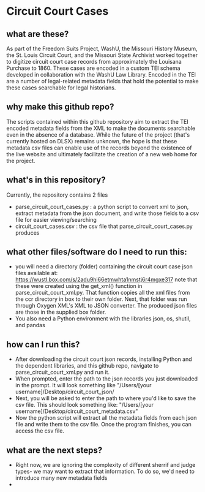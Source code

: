 # Circuit Court Cases
## what are these? 
As part of the Freedom Suits Project, WashU, the Missouri History Museum, the St. Louis Circuit Court, and the Missouri State Archivist worked together to digitize circuit court case records from approximately the Louisana Purchase to 1860. These cases are encoded in a custom TEI schema developed in collaboration with the WashU Law Library. Encoded in the TEI are a number of legal-related metadata fields that hold the potential to make these cases searchable for legal historians. 

## why make this github repo?
The scripts contained within this github repository aim to extract the TEI encoded metadata fields from the XML to make the documents searchable even in the absence of a database. While the future of the project (that's currently hosted on DLSX) remains unknown, the hope is that these metadata csv files can enable use of the records beyond the existence of the live website and ultimately facilitate the creation of a new web home for the project. 

## what's in this repository?
Currently, the repository contains 2 files
- parse_circuit_court_cases.py : a python script to convert xml to json, extract metadata from the json document, and write those fields to a csv file for easier viewing/searching
- circuit_court_cases.csv : the csv file that parse_circuit_court_cases.py produces

## what other files/software do I need to run this: 
- you will need a directory (folder) containing the circuit court case json files available at: https://wustl.box.com/s/2adu9hi66etmwhta1nmstj6r4mgxe317 note that these were created using the get_xml() function in parse_circuit_court_xml.py. That function copies all the xml files from the ccr directory in box to their own folder. Next, that folder was run through Oxygen XML's XML to JSON converter. The produced json files are those in the supplied box folder.
- You also need a Python environment with the libraries json, os, shutil, and pandas
  

## how can I run this? 
- After downloading the circuit court json records, installing Python and the dependent libraries, and this github repo, navigate to parse_circuit_court_xml.py and run it.
- When prompted, enter the path to the json records you just downloaded in the prompt. It will look something like "/Users/[your username]/Desktop/circuit_court_json/
- Next, you will be asked to enter the path to where you'd like to save the csv file. This should look something like: "/Users/[your username]/Desktop/circuit_court_metadata.csv"
- Now the python script will extract all the metadata fields from each json file and write them to the csv file. Once the program finishes, you can access the csv file. 

## what are the next steps?
- Right now, we are ignoring the complexity of different sherrif and judge types- we may want to extract that information. To do so, we'd need to introduce many new metadata fields
- 
